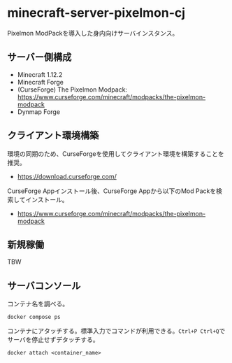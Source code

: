 # minecraft-server-pixelmon-cj

Pixelmon ModPackを導入した身内向けサーバインスタンス。

## サーバー側構成

- Minecraft 1.12.2
- Minecraft Forge
- (CurseForge) The Pixelmon Modpack: <https://www.curseforge.com/minecraft/modpacks/the-pixelmon-modpack>
- Dynmap Forge

## クライアント環境構築

環境の同期のため、CurseForgeを使用してクライアント環境を構築することを推奨。

- <https://download.curseforge.com/>

CurseForge Appインストール後、CurseForge Appから以下のMod Packを検索してインストール。

- <https://www.curseforge.com/minecraft/modpacks/the-pixelmon-modpack>

## 新規稼働

TBW

## サーバコンソール

コンテナ名を調べる。

```shell
docker compose ps
```

コンテナにアタッチする。標準入力でコマンドが利用できる。`Ctrl+P Ctrl+Q`でサーバを停止せずデタッチする。

```shell
docker attach <container_name>
```

